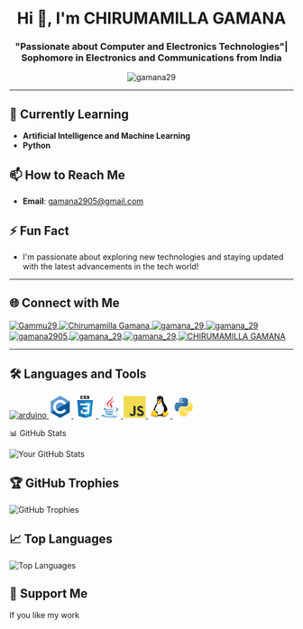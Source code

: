 <h1 align="center">Hi 👋, I'm CHIRUMAMILLA GAMANA</h1>
<h3 align="center">"Passionate about Computer and Electronics Technologies"| Sophomore in Electronics and Communications from India</h3>

<p align="center">
  <img src="https://komarev.com/ghpvc/?username=gamana29&label=Profile%20views&color=0e75b6&style=flat" alt="gamana29" />
</p>

---

## 🌱 Currently Learning

- **Artificial Intelligence and Machine Learning**
- **Python**

## 📫 How to Reach Me

- **Email**: [gamana2905@gmail.com](mailto:gamana2905@gmail.com)

## ⚡ Fun Fact

- I'm passionate about exploring new technologies and staying updated with the latest advancements in the tech world!

---

## 🌐 Connect with Me

<p align="left">
  <a href="https://x.com/Gammu29" target="blank">
    <img align="center" src="https://raw.githubusercontent.com/rahuldkjain/github-profile-readme-generator/master/src/images/icons/Social/twitter.svg" alt="Gammu29" height="30" width="40" />
  </a>
  <a href="https://www.linkedin.com/in/chirumamillagamana/" target="blank">
    <img align="center" src="https://raw.githubusercontent.com/rahuldkjain/github-profile-readme-generator/master/src/images/icons/Social/linked-in-alt.svg" alt="Chirumamilla Gamana" height="30" width="40" />
  </a>
  <a href="https://www.instagram.com/gamana_29/" target="blank">
    <img align="center" src="https://raw.githubusercontent.com/rahuldkjain/github-profile-readme-generator/master/src/images/icons/Social/instagram.svg" alt="gamana_29" height="30" width="40" />
  </a>
  <a href="https://www.codechef.com/users/gamana_29" target="blank">
    <img align="center" src="https://cdn.jsdelivr.net/npm/simple-icons@3.1.0/icons/codechef.svg" alt="gamana_29" height="30" width="40" />
  </a>
  <a href="https://www.hackerrank.com/profile/gamana2905" target="blank">
    <img align="center" src="https://raw.githubusercontent.com/rahuldkjain/github-profile-readme-generator/master/src/images/icons/Social/hackerrank.svg" alt="gamana2905" height="30" width="40" />
  </a>
  <a href="https://codeforces.com/profile/gamana_29" target="blank">
    <img align="center" src="https://raw.githubusercontent.com/rahuldkjain/github-profile-readme-generator/master/src/images/icons/Social/codeforces.svg" alt="gamana_29" height="30" width="40" />
  </a>
  <a href="https://leetcode.com/u/gamana_29/" target="blank">
    <img align="center" src="https://raw.githubusercontent.com/rahuldkjain/github-profile-readme-generator/master/src/images/icons/Social/leet-code.svg" alt="gamana_29" height="30" width="40" />
  </a>
  <a href="https://www.hackerearth.com/@gamana2905" target="blank">
    <img align="center" src="https://raw.githubusercontent.com/rahuldkjain/github-profile-readme-generator/master/src/images/icons/Social/hackerearth.svg" alt="CHIRUMAMILLA GAMANA" height="30" width="40" />
  </a>
</p>

---

## 🛠️ Languages and Tools

<p align="left"> 
  <a href="https://www.arduino.cc/" target="_blank" rel="noreferrer"> 
    <img src="https://cdn.worldvectorlogo.com/logos/arduino-1.svg" alt="arduino" width="40" height="40"/> 
  </a> 
  <a href="https://www.cprogramming.com/" target="_blank" rel="noreferrer"> 
    <img src="https://raw.githubusercontent.com/devicons/devicon/master/icons/c/c-original.svg" alt="c" width="40" height="40"/> 
  </a> 
  <a href="https://www.w3schools.com/css/" target="_blank" rel="noreferrer"> 
    <img src="https://raw.githubusercontent.com/devicons/devicon/master/icons/css3/css3-original-wordmark.svg" alt="css3" width="40" height="40"/> 
  </a> 
  <a href="https://www.java.com" target="_blank" rel="noreferrer"> 
    <img src="https://raw.githubusercontent.com/devicons/devicon/master/icons/java/java-original.svg" alt="java" width="40" height="40"/> 
  </a> 
  <a href="https://developer.mozilla.org/en-US/docs/Web/JavaScript" target="_blank" rel="noreferrer"> 
    <img src="https://raw.githubusercontent.com/devicons/devicon/master/icons/javascript/javascript-original.svg" alt="javascript" width="40" height="40"/> 
  </a> 
  <a href="https://www.linux.org/" target="_blank" rel="noreferrer"> 
    <img src="https://raw.githubusercontent.com/devicons/devicon/master/icons/linux/linux-original.svg" alt="linux" width="40" height="40"/> 
  </a> 
  <a href="https://www.python.org" target="_blank" rel="noreferrer"> 
    <img src="https://raw.githubusercontent.com/devicons/devicon/master/icons/python/python-original.svg" alt="python" width="40" height="40"/> 
  </a> 
</p

## 📊 GitHub Stats
![Your GitHub Stats](https://github-readme-stats.vercel.app/api?username=gamana29&show_icons=true&theme=radical)

## 🏆 GitHub Trophies
![GitHub Trophies](https://github-profile-trophy.vercel.app/?username=gamana29&theme=radical&no-bg=true&no-frame=true)

## 📈 Top Languages
![Top Languages](https://github-readme-stats.vercel.app/api/top-langs/?username=gamana29&layout=compact&theme=radical)

## 💖 Support Me
If you like my work

